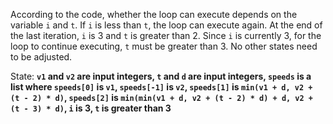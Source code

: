 According to the code, whether the loop can execute depends on the variable `i` and `t`. If `i` is less than `t`, the loop can execute again. At the end of the last iteration, `i` is 3 and `t` is greater than 2. Since `i` is currently 3, for the loop to continue executing, `t` must be greater than 3. No other states need to be adjusted.

State: **`v1` and `v2` are input integers, `t` and `d` are input integers, `speeds` is a list where `speeds[0]` is `v1`, `speeds[-1]` is `v2`, `speeds[1]` is `min(v1 + d, v2 + (t - 2) * d)`, `speeds[2]` is `min(min(v1 + d, v2 + (t - 2) * d) + d, v2 + (t - 3) * d)`, `i` is 3, `t` is greater than 3**